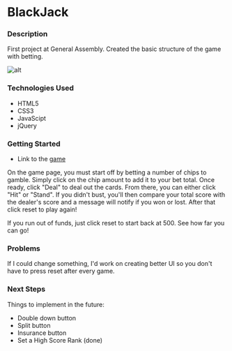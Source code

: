 # BlackJack

### Description
First project at General Assembly. Created the basic structure of the game with betting.

![alt](http://i.imgur.com/wKrwj1V.jpg)

### Technologies Used

- HTML5 
- CSS3
- JavaScipt
- jQuery

### Getting Started
- Link to the [game](https://ibrianfrancisco.github.io/Blackjack_Project/)

On the game page, you must start off by betting a number of chips to gamble. Simply click on the chip amount to add it to your bet total. Once ready, click "Deal" to deal out the cards. From there, you can either click "Hit" or "Stand". If you didn't bust, you'll then compare your total score with the dealer's score and a message will notify if you won or lost. After that click reset to play again!

If you run out of funds, just click reset to start back at 500. See how far you can go!

### Problems

If I could change something, I'd work on creating better UI so you don't have to press reset after every game.

### Next Steps
Things to implement in the future:

  - Double down button
  - Split button
  - Insurance button
  - Set a High Score Rank (done)
